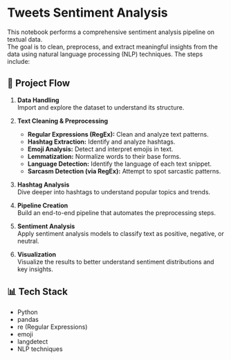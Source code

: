 # Tweets Sentiment Analysis

This notebook performs a comprehensive sentiment analysis pipeline on textual data.  
The goal is to clean, preprocess, and extract meaningful insights from the data using natural language processing (NLP) techniques. The steps include:

## 🧩 Project Flow

1. **Data Handling**  
   Import and explore the dataset to understand its structure.

2. **Text Cleaning & Preprocessing**
   - **Regular Expressions (RegEx):** Clean and analyze text patterns.
   - **Hashtag Extraction:** Identify and analyze hashtags.
   - **Emoji Analysis:** Detect and interpret emojis in text.
   - **Lemmatization:** Normalize words to their base forms.
   - **Language Detection:** Identify the language of each text snippet.
   - **Sarcasm Detection (via RegEx):** Attempt to spot sarcastic patterns.

3. **Hashtag Analysis**  
   Dive deeper into hashtags to understand popular topics and trends.

4. **Pipeline Creation**  
   Build an end-to-end pipeline that automates the preprocessing steps.

5. **Sentiment Analysis**  
   Apply sentiment analysis models to classify text as positive, negative, or neutral.

6. **Visualization**  
   Visualize the results to better understand sentiment distributions and key insights.

## 📊 Tech Stack

- Python
- pandas
- re (Regular Expressions)
- emoji
- langdetect
- NLP techniques
